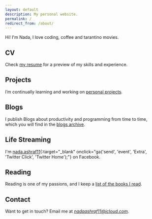 ```yaml
---
layout: default
description: My personal website.
permalink: /
redirect_from: /about/
---
```


Hi! I'm Nada, I love coding, coffee and tarantino movies.

## CV

Check [my resume][1] for a preview of my skills and experience.

## Projects

I’m continually learning and working on [personal projects][8].

## Blogs

I publish Blogs about productivity and programming from time to time, which you will find in the [blogs archive][3].

## Life Streaming

I'm [nada.ashraf11][4]{:target="\_blank" onclick="ga('send', 'event', 'Extra', 'Twitter Click', 'Twitter Home');"} on Facebook.

## Reading

Reading is one of my passions, and I keep a [list of the books I read][7].

## Contact

Want to get in touch? Email me at _<nadaashraf11@icloud.com>_.

[1]: /resume
[3]: /articles
[4]: https://www.facebook.com/nada.ashraf11
[5]: https://www.packtpub.com/web-development/instant-markdown-instant
[6]: /talks
[7]: /books
[8]: /projects
